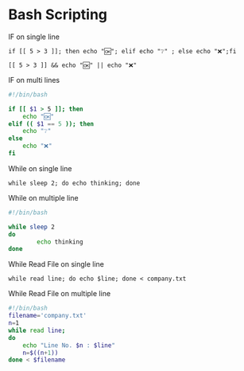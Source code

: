 # Bash Scripting

IF on single line

`if [[ 5 > 3 ]]; then echo "🆗"; elif echo "❔" ; else echo "❌";fi`

`[[ 5 > 3 ]] && echo "🆗" || echo "❌"`

IF on multi lines

```bash
#!/bin/bash

if [[ $1 > 5 ]]; then
    echo "🆗"
elif (( $1 == 5 )); then
    echo "❔"
else
    echo "❌"
fi
```

While on single line

`while sleep 2; do echo thinking; done`

While on multiple line

```bash
#!/bin/bash

while sleep 2
do
        echo thinking
done
```

While Read File on single line

`while read line; do echo $line; done < company.txt`

While Read File on multiple line

```bash
#!/bin/bash
filename='company.txt'
n=1
while read line; 
do
    echo "Line No. $n : $line"
    n=$((n+1))
done < $filename
```

